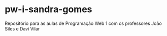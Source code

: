 # pw-i-sandra-gomes
Repositório para as aulas de Programação Web 1 com os professores João Siles e Davi Vilar
